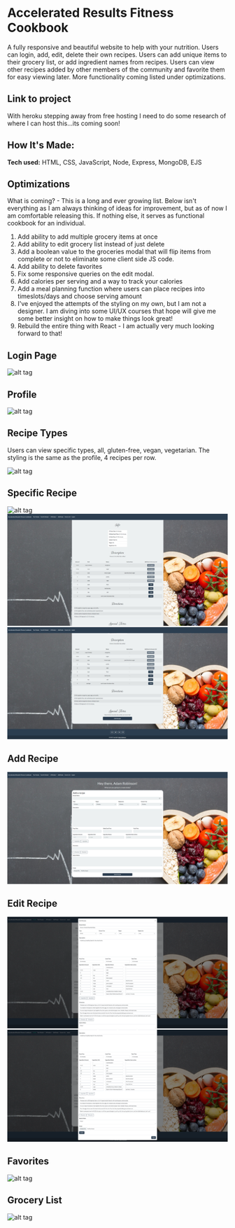 # Accelerated Results Fitness Cookbook # 
A fully responsive and beautiful website to help with your nutrition. Users can login, add, edit, delete their own recipes. Users can add unique items to their grocery list, or add ingredient names from recipes. Users can view other recipes added by other members of the community and favorite them for easy viewing later. More functionality coming listed under optimizations.

## Link to project 

With heroku stepping away from free hosting I need to do some research of where I can host this...its coming soon!

## How It's Made:

**Tech used:** HTML, CSS, JavaScript, Node, Express, MongoDB, EJS

## Optimizations

What is coming? - This is a long and ever growing list. Below isn't everything as I am always thinking of ideas for improvement, but as of now I am comfortable releasing this. If nothing else, it serves as functional cookbook for an individual. 

1. Add ability to add multiple grocery items at once
2. Add ability to edit grocery list instead of just delete
3. Add a boolean value to the groceries modal that will flip items from complete or not to eliminate some client side JS code.
4. Add ability to delete favorites
4. Fix some responsive queries on the edit modal.
5. Add calories per serving and a way to track your calories
6. Add a meal planning function where users can place recipes into timeslots/days and choose serving amount
7. I've enjoyed the attempts of the styling on my own, but I am not a designer. I am diving into some UI/UX courses that hope will give me some better insight on how to make things look great!
8. Rebuild the entire thing with React - I am actually very much looking forward to that!

## Login Page
![alt tag](https://github.com/AdamRobinsonSE/accelerated-results-cookbook/blob/main/public/images/readme/index.PNG)

## Profile
![alt tag](https://github.com/AdamRobinsonSE/accelerated-results-cookbook/blob/main/public/images/readme/profile.PNG)

## Recipe Types

Users can view specific types, all, gluten-free, vegan, vegetarian. The styling is the same as the profile, 4 recipes per row.

![alt tag](https://github.com/AdamRobinsonSE/accelerated-results-cookbook/blob/main/public/images/readme/recipe-types.PNG)

## Specific Recipe

![alt tag](https://github.com/AdamRobinsonSE/accelerated-results-cookbook/blob/main/public/images/readme/specific-recipe-type1.PNG)
![alt tag](https://github.com/AdamRobinsonSE/accelerated-results-cookbook/blob/main/public/images/readme/specific-recipe-type2.PNG)
![alt tag](https://github.com/AdamRobinsonSE/accelerated-results-cookbook/blob/main/public/images/readme/specific-recipe-type3.PNG)

## Add Recipe
![alt tag](https://github.com/AdamRobinsonSE/accelerated-results-cookbook/blob/main/public/images/readme/addRecipe.PNG)

## Edit Recipe
![alt tag](https://github.com/AdamRobinsonSE/accelerated-results-cookbook/blob/main/public/images/readme/edit-recipe1.PNG)
![alt tag](https://github.com/AdamRobinsonSE/accelerated-results-cookbook/blob/main/public/images/readme/edit-recipe2.PNG)

## Favorites
![alt tag](https://github.com/AdamRobinsonSE/accelerated-results-cookbook/blob/main/public/images/readme/favorites.PNG)

## Grocery List
![alt tag](https://github.com/AdamRobinsonSE/accelerated-results-cookbook/blob/main/public/images/readme/grocery-list.PNG)
